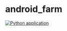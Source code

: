 # android_farm
[![Python application](https://github.com/Gumkoman/android_farm/actions/workflows/devops.yml/badge.svg)](https://github.com/Gumkoman/android_farm/actions/workflows/devops.yml)